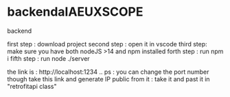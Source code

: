 # backendaIAEUXSCOPE
backend

first step :
download project 
second step : 
open it in vscode 
third step: 
make sure you have both nodeJS >14 and npm installed 
forth step : 
run npm i
fifth step :
run node ./server

the link is : http://localhost:1234 .. ps : you can change the port number though 
take this link and generate IP public from it : take it and past it in "retrofitapi class"

